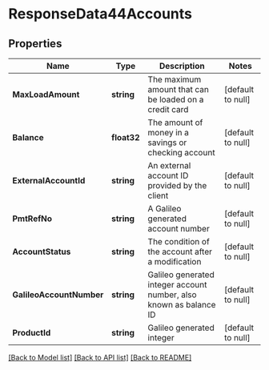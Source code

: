 # ResponseData44Accounts

## Properties
Name | Type | Description | Notes
------------ | ------------- | ------------- | -------------
**MaxLoadAmount** | **string** | The maximum amount that can be loaded on a credit card | [default to null]
**Balance** | **float32** | The amount of money in a savings or checking account | [default to null]
**ExternalAccountId** | **string** | An external account ID provided by the client | [default to null]
**PmtRefNo** | **string** | A Galileo generated account number | [default to null]
**AccountStatus** | **string** | The condition of the account after a modification | [default to null]
**GalileoAccountNumber** | **string** | Galileo generated integer account number, also known as balance ID | [default to null]
**ProductId** | **string** | Galileo generated integer | [default to null]

[[Back to Model list]](../README.md#documentation-for-models) [[Back to API list]](../README.md#documentation-for-api-endpoints) [[Back to README]](../README.md)

